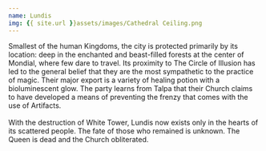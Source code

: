 ```yaml
---
name: Lundis
img: {{ site.url }}assets/images/Cathedral Ceiling.png
---
```

Smallest of the human Kingdoms, the city is protected primarily by its location: deep in the enchanted and beast-filled forests at the center of Mondial, where few dare to travel. Its proximity to The Circle of Illusion has led to the general belief that they are the most sympathetic to the practice of magic. Their major export is a variety of healing potion with a bioluminescent glow. The party learns from Talpa that their Church claims to have developed a means of preventing the frenzy that comes with the use of Artifacts.<br><br>With the destruction of White Tower, Lundis now exists only in the hearts of its scattered people. The fate of those who remained is unknown. The Queen is dead and the Church obliterated. 